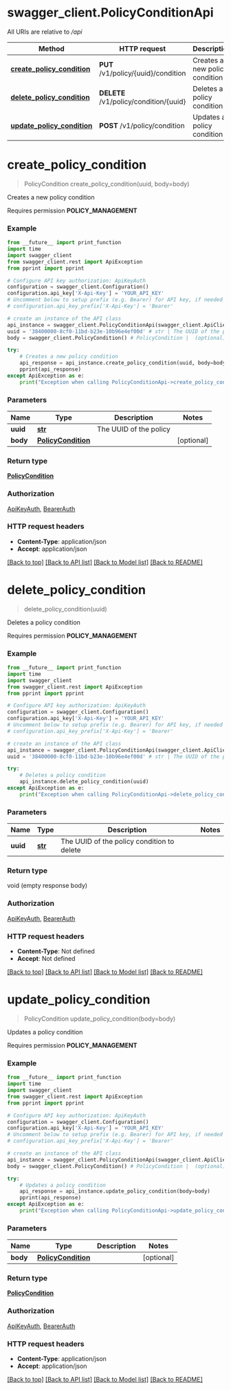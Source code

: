 # swagger_client.PolicyConditionApi

All URIs are relative to */api*

Method | HTTP request | Description
------------- | ------------- | -------------
[**create_policy_condition**](PolicyConditionApi.md#create_policy_condition) | **PUT** /v1/policy/{uuid}/condition | Creates a new policy condition
[**delete_policy_condition**](PolicyConditionApi.md#delete_policy_condition) | **DELETE** /v1/policy/condition/{uuid} | Deletes a policy condition
[**update_policy_condition**](PolicyConditionApi.md#update_policy_condition) | **POST** /v1/policy/condition | Updates a policy condition

# **create_policy_condition**
> PolicyCondition create_policy_condition(uuid, body=body)

Creates a new policy condition

<p>Requires permission <strong>POLICY_MANAGEMENT</strong></p>

### Example
```python
from __future__ import print_function
import time
import swagger_client
from swagger_client.rest import ApiException
from pprint import pprint

# Configure API key authorization: ApiKeyAuth
configuration = swagger_client.Configuration()
configuration.api_key['X-Api-Key'] = 'YOUR_API_KEY'
# Uncomment below to setup prefix (e.g. Bearer) for API key, if needed
# configuration.api_key_prefix['X-Api-Key'] = 'Bearer'

# create an instance of the API class
api_instance = swagger_client.PolicyConditionApi(swagger_client.ApiClient(configuration))
uuid = '38400000-8cf0-11bd-b23e-10b96e4ef00d' # str | The UUID of the policy
body = swagger_client.PolicyCondition() # PolicyCondition |  (optional)

try:
    # Creates a new policy condition
    api_response = api_instance.create_policy_condition(uuid, body=body)
    pprint(api_response)
except ApiException as e:
    print("Exception when calling PolicyConditionApi->create_policy_condition: %s\n" % e)
```

### Parameters

Name | Type | Description  | Notes
------------- | ------------- | ------------- | -------------
 **uuid** | [**str**](.md)| The UUID of the policy | 
 **body** | [**PolicyCondition**](PolicyCondition.md)|  | [optional] 

### Return type

[**PolicyCondition**](PolicyCondition.md)

### Authorization

[ApiKeyAuth](../README.md#ApiKeyAuth), [BearerAuth](../README.md#BearerAuth)

### HTTP request headers

 - **Content-Type**: application/json
 - **Accept**: application/json

[[Back to top]](#) [[Back to API list]](../README.md#documentation-for-api-endpoints) [[Back to Model list]](../README.md#documentation-for-models) [[Back to README]](../README.md)

# **delete_policy_condition**
> delete_policy_condition(uuid)

Deletes a policy condition

<p>Requires permission <strong>POLICY_MANAGEMENT</strong></p>

### Example
```python
from __future__ import print_function
import time
import swagger_client
from swagger_client.rest import ApiException
from pprint import pprint

# Configure API key authorization: ApiKeyAuth
configuration = swagger_client.Configuration()
configuration.api_key['X-Api-Key'] = 'YOUR_API_KEY'
# Uncomment below to setup prefix (e.g. Bearer) for API key, if needed
# configuration.api_key_prefix['X-Api-Key'] = 'Bearer'

# create an instance of the API class
api_instance = swagger_client.PolicyConditionApi(swagger_client.ApiClient(configuration))
uuid = '38400000-8cf0-11bd-b23e-10b96e4ef00d' # str | The UUID of the policy condition to delete

try:
    # Deletes a policy condition
    api_instance.delete_policy_condition(uuid)
except ApiException as e:
    print("Exception when calling PolicyConditionApi->delete_policy_condition: %s\n" % e)
```

### Parameters

Name | Type | Description  | Notes
------------- | ------------- | ------------- | -------------
 **uuid** | [**str**](.md)| The UUID of the policy condition to delete | 

### Return type

void (empty response body)

### Authorization

[ApiKeyAuth](../README.md#ApiKeyAuth), [BearerAuth](../README.md#BearerAuth)

### HTTP request headers

 - **Content-Type**: Not defined
 - **Accept**: Not defined

[[Back to top]](#) [[Back to API list]](../README.md#documentation-for-api-endpoints) [[Back to Model list]](../README.md#documentation-for-models) [[Back to README]](../README.md)

# **update_policy_condition**
> PolicyCondition update_policy_condition(body=body)

Updates a policy condition

<p>Requires permission <strong>POLICY_MANAGEMENT</strong></p>

### Example
```python
from __future__ import print_function
import time
import swagger_client
from swagger_client.rest import ApiException
from pprint import pprint

# Configure API key authorization: ApiKeyAuth
configuration = swagger_client.Configuration()
configuration.api_key['X-Api-Key'] = 'YOUR_API_KEY'
# Uncomment below to setup prefix (e.g. Bearer) for API key, if needed
# configuration.api_key_prefix['X-Api-Key'] = 'Bearer'

# create an instance of the API class
api_instance = swagger_client.PolicyConditionApi(swagger_client.ApiClient(configuration))
body = swagger_client.PolicyCondition() # PolicyCondition |  (optional)

try:
    # Updates a policy condition
    api_response = api_instance.update_policy_condition(body=body)
    pprint(api_response)
except ApiException as e:
    print("Exception when calling PolicyConditionApi->update_policy_condition: %s\n" % e)
```

### Parameters

Name | Type | Description  | Notes
------------- | ------------- | ------------- | -------------
 **body** | [**PolicyCondition**](PolicyCondition.md)|  | [optional] 

### Return type

[**PolicyCondition**](PolicyCondition.md)

### Authorization

[ApiKeyAuth](../README.md#ApiKeyAuth), [BearerAuth](../README.md#BearerAuth)

### HTTP request headers

 - **Content-Type**: application/json
 - **Accept**: application/json

[[Back to top]](#) [[Back to API list]](../README.md#documentation-for-api-endpoints) [[Back to Model list]](../README.md#documentation-for-models) [[Back to README]](../README.md)

